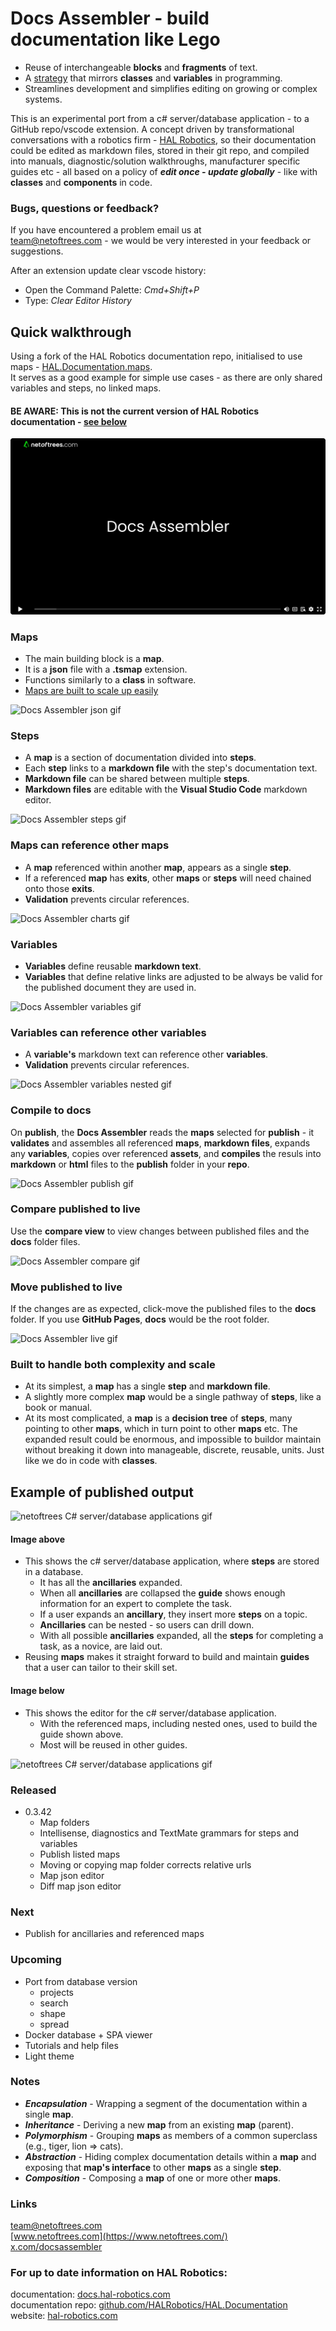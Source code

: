 
# Docs Assembler - build documentation like Lego

- Reuse of interchangeable **blocks** and **fragments** of text.
- A [strategy](#notes) that mirrors **classes** and **variables** in programming.
- Streamlines development and simplifies editing on growing or complex systems.
  


This is an experimental port from a c# server/database application - to a GitHub repo/vscode extension. A concept driven by transformational conversations with a robotics firm - [HAL Robotics](https://hal-robotics.com), so their documentation could be edited as markdown files, stored in their git repo, and compiled into manuals, diagnostic/solution walkthroughs, manufacturer specific guides etc - all based on a policy of ***edit once - update globally*** - like with **classes** and **components** in code.



### Bugs, questions or feedback?
If you have encountered a problem email us at  
[team@netoftrees.com](mailto:team@netoftrees.com) - we would be very interested in your feedback or suggestions.

After an extension update clear vscode history:  
- Open the Command Palette: _Cmd+Shift+P_  
- Type: _Clear Editor History_



## Quick walkthrough
Using a fork of the HAL Robotics documentation repo, initialised to use maps - [HAL.Documentation.maps](https://github.com/CompositeFlows/HAL.Documentation.maps).   
It serves as a good example for simple use cases - as there are only shared variables and steps, no linked maps. 
#### BE AWARE: This is not the current version of HAL Robotics documentation - [see below](#for-up-to-date-information-on-hal-robotics)

[<img src="./assets/Walkthrough-thumbnail.png">](https://vimeo.com/1013352380?share=copy#t=0)
    


### Maps
- The main building block is a **map**.
- It is a **json** file with a **.tsmap** extension.
- Functions similarly to a **class** in software.
- [Maps are built to scale up easily](#built-to-handle-both-complexity-and-scale)

![Docs Assembler json gif](./assets/DocsAssemblerJson.gif)
  
  

### Steps
- A **map** is a section of documentation divided into **steps**.
- Each **step** links to a **markdown file** with the step's documentation text.
- **Markdown file** can be shared between multiple **steps**.
- **Markdown files** are editable with the **Visual Studio Code** markdown editor.

![Docs Assembler steps gif](./assets/DocsAssemblerSteps.gif)
  
  

### Maps can reference other maps
- A **map** referenced within another **map**, appears as a single **step**.
- If a referenced **map** has **exits**, other **maps** or **steps** will need chained onto those **exits**.
- **Validation** prevents circular references.

![Docs Assembler charts gif](./assets/DocsAssemblerCharts.gif)
  
  

### Variables
- **Variables** define reusable **markdown text**.
- **Variables** that define relative links are adjusted to be always be valid for the published document they are used in.

![Docs Assembler variables gif](./assets/DocsAssemblerVariables.gif)
  
  

### Variables can reference other variables
- A **variable's** markdown text can reference other **variables**.
- **Validation** prevents circular references.

![Docs Assembler variables nested gif](./assets/DocsAssemblerNestedVariables.gif)
  
  

### Compile to docs
On **publish**, the **Docs Assembler** reads the **maps** selected for **publish** - it **validates** and assembles all referenced **maps**, **markdown files**, expands any **variables**, copies over referenced **assets**, and **compiles** the resuls into **markdown** or **html** files to the **publish** folder in your **repo**. 

![Docs Assembler publish gif](./assets/DocsAssemblerPublish.gif)
  
  

### Compare published to live
Use the **compare view** to view changes between published files and the **docs** folder files.

![Docs Assembler compare gif](./assets/DocsAssemblerCompare.gif)
  
  

### Move published to live
If the changes are as expected, click-move the published files to the **docs** folder. If you use **GitHub Pages**,  **docs** would be the root folder.

![Docs Assembler live gif](./assets/DocsAssemblerLive.gif)
  
  

### Built to handle both complexity and scale
- At its simplest, a **map** has a single **step** and **markdown file**.
- A slightly more complex **map** would be a single pathway of **steps**, like a book or manual.
- At its most complicated, a **map** is a **decision tree** of **steps**, many pointing to other **maps**, which in turn point to other **maps** etc. The expanded result could be enormous, and impossible to buildor maintain without breaking it down into manageable, discrete, reusable, units. Just like we do in code with **classes**.
  

## Example of published output


![netoftrees C# server/database applications gif](./assets/netoftreesCsharp.gif)


#### Image above
- This shows the c# server/database application, where **steps** are stored in a database.
    - It has all the **ancillaries** expanded. 
    - When all **ancillaries** are collapsed the **guide** shows enough information for an expert to complete the task. 
    - If a user expands an **ancillary**, they insert more **steps** on a topic. 
    - **Ancillaries** can be nested - so users can drill down.
    - With all possible **ancillaries** expanded, all the **steps** for completing a task, as a novice, are laid out.
- Reusing **maps** makes it straight forward to build and maintain **guides** that a user can tailor to their skill set.

  


#### Image below
- This shows the editor for the c# server/database application.
    - With the referenced maps, including nested ones, used to build the guide shown above.
    - Most will be reused in other guides.

![netoftrees C# server/database applications gif](./assets/netoftreesCsharpMaps.gif)
  


### Released
- 0.3.42
    - Map folders
    - Intellisense, diagnostics and TextMate grammars for steps and variables
    - Publish listed maps
    - Moving or copying map folder corrects relative urls
    - Map json editor
    - Diff map json editor



### Next
- Publish for ancillaries and referenced maps



### Upcoming
- Port from database version
    - projects
    - search
    - shape
    - spread
- Docker database + SPA viewer
- Tutorials and help files
- Light theme

  

### Notes

- ***Encapsulation*** - Wrapping a segment of the documentation within a single **map**.
- ***Inheritance*** - Deriving a new **map** from an existing **map** (parent).
- ***Polymorphism*** - Grouping **maps** as members of a common superclass (e.g., tiger, lion => cats).
- ***Abstraction*** - Hiding complex documentation details within a **map** and exposing that **map's interface** to other **maps** as a single **step**.
- ***Composition*** - Composing a **map** of one or more other **maps**.




### Links

[team@netoftrees.com](mailto:team@netoftrees.com)  
[www.netoftrees.com](https://www.netoftrees.com/)  
[x.com/docsassembler](https://x.com/docsassembler)  


### For up to date information on HAL Robotics:

documentation:
[docs.hal-robotics.com](https://docs.hal-robotics.com/)  
documentation repo:
[github.com/HALRobotics/HAL.Documentation](https://github.com/HALRobotics/HAL.Documentation)  
website:
[hal-robotics.com](https://hal-robotics.com/)  

